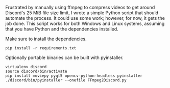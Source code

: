 Frustrated by manually using ffmpeg to compress videos to get around Discord's 25 MiB file size limit, I wrote a simple Python script that should automate the process. It could use some work; however, for now, it gets the job done. This script works for both Windows and Linux systems, assuming that you have Python and the dependencies installed.

Make sure to install the dependencies.

`pip install -r requirements.txt`

Optionally portable binaries can be built with pyinstaller.
```
virtualenv discord
source discord/bin/activate
pip install moviepy pyqt5 opencv-python-headless pyinstaller
./discord/bin/pyinstaller --onefile FFmpeg2Discord.py
```
